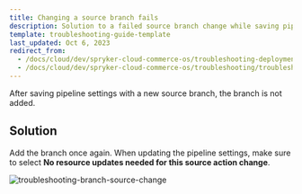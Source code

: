 ```yaml
---
title: Changing a source branch fails
description: Solution to a failed source branch change while saving pipeline settings
template: troubleshooting-guide-template
last_updated: Oct 6, 2023
redirect_from:
  - /docs/cloud/dev/spryker-cloud-commerce-os/troubleshooting-deployment/changing-a-source-branch-fails.html
  - /docs/cloud/dev/spryker-cloud-commerce-os/troubleshooting/troubleshooting-general-issues/changing-a-source-branch-fails.html
---
```



After saving pipeline settings with a new source branch, the branch is not added.

## Solution

Add the branch once again. When updating the pipeline settings, make sure to select **No resource updates needed for this source action change**.

![troubleshooting-branch-source-change](https://spryker.s3.eu-central-1.amazonaws.com/cloud-docs/Spryker+Cloud/Troubleshooting/troubleshooting-branch-source-change.png)
